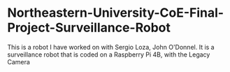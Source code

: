 # Northeastern-University-CoE-Final-Project-Surveillance-Robot
This is a robot I have worked on with Sergio Loza, John O'Donnel. It is a surveillance robot that is coded on a Raspberry Pi 4B, with the Legacy Camera
